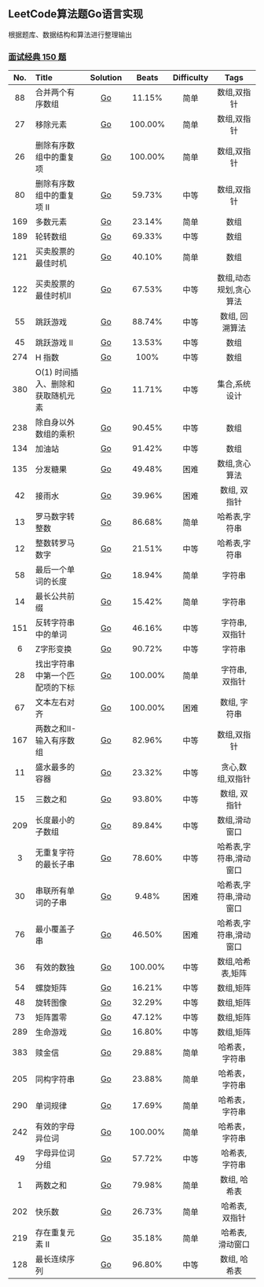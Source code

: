## LeetCode算法题Go语言实现

根据题库、数据结构和算法进行整理输出

### [面试经典 150 题](https://leetcode.cn/studyplan/top-interview-150/)

| No. | Title               |                                                 Solution                                                 |  Beats  | Difficulty |     Tags     |
|:---:|:--------------------|:--------------------------------------------------------------------------------------------------------:|:-------:|:----------:|:------------:|
| 88  | 合并两个有序数组            |              [Go](https://github.com/Gavin16/go-leetcode/blob/main/classic/merge/merge.go)               | 11.15%  |     简单     |    数组,双指针    |
| 27  | 移除元素                |          [Go](https://github.com/Gavin16/go-leetcode/blob/main/classic/rmElement/rmElement.go)           | 100.00% |     简单     |    数组,双指针    |
| 26  | 删除有序数组中的重复项         |       [Go](https://github.com/Gavin16/go-leetcode/blob/main/classic/rmDuplicates/rmDuplicates.go)        | 100.00% |     简单     |    数组,双指针    |
| 80  | 删除有序数组中的重复项 II      |      [Go](https://github.com/Gavin16/go-leetcode/blob/main/classic/rmDuplicates2/rmDuplicates2.go)       | 59.73%  |     中等     |    数组,双指针    |
| 169 | 多数元素                |        [Go](https://github.com/Gavin16/go-leetcode/blob/main/classic/majoElement/majorElement.go)        | 23.14%  |     简单     |      数组      |
| 189 | 轮转数组                |             [Go](https://github.com/Gavin16/go-leetcode/blob/main/classic/rotate/rotate.go)              | 69.33%  |     中等     |      数组      | 
| 121 | 买卖股票的最佳时机           |          [Go](https://github.com/Gavin16/go-leetcode/blob/main/classic/maxProfit/maxProfit.go)           | 40.10%  |     简单     |      数组      |
| 122 | 买卖股票的最佳时机II         |        [Go](https://github.com/Gavin16/go-leetcode/blob/main/classic/122-maxProfit2/maxProfit.go)        | 67.53%  |     中等     | 数组,动态规划,贪心算法 |
| 55  | 跳跃游戏                |           [Go](https://github.com/Gavin16/go-leetcode/blob/main/classic/55-canJump/canJump.go)           | 88.74%  |     中等     |   数组, 回溯算法   | 
| 45  | 跳跃游戏 II             |            [Go](https://github.com/Gavin16/go-leetcode/blob/main/classic/45-canJump2/jump.go)            | 13.53%  |     中等     |      数组      |
| 274 | H 指数                |           [Go](https://github.com/Gavin16/go-leetcode/blob/main/classic/274-hIndex/hIndex.go)            |  100%   |     中等     |      数组      |
| 380 | O(1) 时间插入、删除和获取随机元素 |    [Go](https://github.com/Gavin16/go-leetcode/blob/main/classic/380-RandomizedSet/RandomizedSet.go)     | 11.71%  |     中等     |   集合,系统设计    |
| 238 | 除自身以外数组的乘积          |   [Go](https://github.com/Gavin16/go-leetcode/blob/main/classic/238-prodExceptSelf/prodExceptSelf.go)    | 90.45%  |     中等     |      数组      |
| 134 | 加油站                 | [Go](https://github.com/Gavin16/go-leetcode/blob/main/classic/134-completeCircuit/canCompleteCircuit.go) | 91.42%  |     中等     |      数组      |
| 135 | 分发糖果                |            [Go](https://github.com/Gavin16/go-leetcode/blob/main/classic/135-candy/candy.go)             | 49.48%  |     困难     |   数组,贪心算法    |
| 42  | 接雨水                 |              [Go](https://github.com/Gavin16/go-leetcode/blob/main/classic/42-trap/trap.go)              | 39.96%  |     困难     |   数组, 双指针    |
| 13  | 罗马数字转整数             |        [Go](https://github.com/Gavin16/go-leetcode/blob/main/classic/13-romanToInt/romanToInt.go)        | 86.68%  |     简单     |   哈希表,字符串    |
| 12  | 整数转罗马数字             |        [Go](https://github.com/Gavin16/go-leetcode/blob/main/classic/12-intToRoman/intToRoman.go)        | 21.51%  |     中等     |   哈希表,字符串    |
| 58  | 最后一个单词的长度           |     [Go](https://github.com/Gavin16/go-leetcode/blob/main/classic/58-lenOfLastWord/lenOfLastWord.go)     | 18.94%  |     简单     |     字符串      |
| 14  | 最长公共前缀              |  [Go](https://github.com/Gavin16/go-leetcode/blob/main/classic/14-longestComPrefix/longestComPrefix.go)  | 15.42%  |     简单     |     字符串      |
| 151 | 反转字符串中的单词           |     [Go](https://github.com/Gavin16/go-leetcode/blob/main/classic/151-reverseWords/reverseWords.go)      | 46.16%  |     中等     |   字符串, 双指针   |
|  6  | Z字形变换               |           [Go](https://github.com/Gavin16/go-leetcode/blob/main/classic/6-convert/convert.go)            | 90.72%  |     中等     |     字符串      |
| 28  | 找出字符串中第一个匹配项的下标     |            [Go](https://github.com/Gavin16/go-leetcode/blob/main/classic/28-strStr/strStr.go)            | 100.00% |     简单     |   字符串, 双指针   |
| 67  | 文本左右对齐              |       [Go](https://github.com/Gavin16/go-leetcode/blob/main/classic/67-fullJustify/fullJustify.go)       | 100.00% |     困难     |   数组, 字符串    |
| 167 | 两数之和II-输入有序数组       |           [Go](https://github.com/Gavin16/go-leetcode/blob/main/classic/167-twoSum/twoSum.go)            | 82.96%  |     中等     |    数组,双指针    |
| 11  | 盛水最多的容器             |           [Go](https://github.com/Gavin16/go-leetcode/blob/main/classic/11-maxArea/maxArea.go)           | 23.32%  |     中等     |  贪心,数组,双指针   |
| 15  | 三数之和                |          [Go](https://github.com/Gavin16/go-leetcode/blob/main/classic/15-threeSum/threeSum.go)          | 93.80%  |     中等     |   数组, 双指针    |
| 209 | 长度最小的子数组          | [Go](https://github.com/Gavin16/go-leetcode/blob/main/classic/209-minSubArrayLen/minSubArrayLen.go)      | 89.84%  |   中等      | 数组,滑动窗口 |
| 3   | 无重复字符的最长子串      | [Go](https://github.com/Gavin16/go-leetcode/blob/main/classic/3-longestSubstring/longestSubstring.go)    | 78.60%   |   中等      | 哈希表,字符串,滑动窗口 |
| 30  | 串联所有单词的子串       | [Go](https://github.com/Gavin16/go-leetcode/blob/main/classic/30-findSubstring/findSubstring.go)          | 9.48%    |  困难      | 哈希表,字符串,滑动窗口 |
| 76  | 最小覆盖子串           |[Go](https://github.com/Gavin16/go-leetcode/blob/main/classic/76-minWindow/minWindow.go)                    | 46.50%   |  困难      | 哈希表,字符串,滑动窗口 |
| 36  | 有效的数独            | [Go](https://github.com/Gavin16/go-leetcode/blob/main/classic/36-isValidSudoku/isValidSudoku.go)            | 100.00%  | 中等       | 数组,哈希表,矩阵      |
| 54  | 螺旋矩阵              | [Go](https://github.com/Gavin16/go-leetcode/blob/main/classic/54-spiralOrder/spiralOrder.go)                | 16.21%   | 中等       | 数组,矩阵    |
| 48  | 旋转图像             | [Go](https://github.com/Gavin16/go-leetcode/blob/main/classic/48-rotate/rotate.go)                           | 32.29%   | 中等       | 数组,矩阵    |
| 73  | 矩阵置零            |  [Go](https://github.com/Gavin16/go-leetcode/blob/main/classic/73-setZeroes/setZeroes.go)                     | 47.12%   | 中等       | 数组,矩阵    |
| 289 | 生命游戏            |  [Go](https://github.com/Gavin16/go-leetcode/blob/main/classic/289-gameOfLife/gameOfLife.go)                  | 16.80%   | 中等       | 数组,矩阵    |
| 383 | 赎金信             | [Go](https://github.com/Gavin16/go-leetcode/blob/main/classic/383-canConstruct/canConstruct.go)                | 29.88%   | 简单       | 哈希表，字符串 |
| 205 | 同构字符串          | [Go](https://github.com/Gavin16/go-leetcode/blob/main/classic/205-isIsomorphic/isIsomorphic.go)                | 23.88%   | 简单       | 哈希表，字符串 |
| 290 | 单词规律            | [Go](https://github.com/Gavin16/go-leetcode/blob/main/classic/290-wordPattern/wordPattern.go)                  | 17.69%   | 简单       | 哈希表，字符串 |
| 242 | 有效的字母异位词    |  [Go](https://github.com/Gavin16/go-leetcode/blob/main/classic/242-isAnagram/isAnagram.go)                      | 100.00%   | 简单      | 哈希表，字符串 |
| 49  | 字母异位词分组     | [Go](https://github.com/Gavin16/go-leetcode/blob/main/classic/49-groupAnagrams/groupAnagrams.go)                | 57.72%    | 中等       | 哈希表, 字符串 |
| 1   | 两数之和          | [Go](https://github.com/Gavin16/go-leetcode/blob/main/classic/1-twoSum/twoSum.go)                              | 79.98%     | 简单       | 数组, 哈希表  |
| 202 | 快乐数           | [Go](https://github.com/Gavin16/go-leetcode/blob/main/classic/202-isHappy/isHappy.go)                          | 26.73%     | 简单        | 哈希表, 双指针 |
| 219 | 存在重复元素 II   | [Go](https://github.com/Gavin16/go-leetcode/blob/main/classic/219-nearbyDuplicate/nearbyDuplicate.go)          | 35.18%     | 简单        | 哈希表, 滑动窗口 |
| 128 | 最长连续序列      | [Go](https://github.com/Gavin16/go-leetcode/blob/main/classic/128-longestConsecutive/longestConsecutive.go)    | 96.80%      | 中等       | 数组, 哈希表 |

